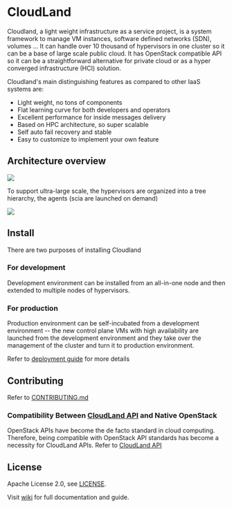 # CloudLand

Cloudland, a light weight infrastructure as a service project, is a system framework to manage VM instances, software defined networks (SDN), volumes ... It can handle over 10 thousand of hypervisors in one cluster so it can be a base of large scale public cloud. It has OpenStack compatible API so it can be a straightforward alternative for private cloud or as a hyper converged infrastructure (HCI) solution.

Cloudland's main distinguishing features as compared to other IaaS systems are:
- Light weight, no tons of components
- Flat learning curve for both developers and operators
- Excellent performance for inside messages delivery
- Based on HPC architecture, so super scalable
- Self auto fail recovery and stable
- Easy to customize to implement your own feature

## Architecture overview
![](https://raw.githubusercontent.com/wiki/IBM/cloudland/images/architecture.svg?sanitize=true)   

To support ultra-large scale, the hypervisors are organized into a tree hierarchy, the agents (scia are launched on demand)   

![](https://raw.githubusercontent.com/wiki/IBM/cloudland/images/tree.svg?sanitize=true)
## Install

There are two purposes of installing Cloudland

### For development
Development environment can be installed from an all-in-one node and then extended to multiple nodes of hypervisors.

### For production
Production environment can be self-incubated from a development environment -- the new control plane VMs with high availability are launched from the development environment and they take over the management of the cluster and turn it to production environment.

Refer to [deployment guide](http//github.com/IBM/cloudland/wiki/Deployment) for more details

## Contributing

Refer to [CONTRIBUTING.md](https://github.com/IBM/cloudland/wiki/contribution)

### Compatibility Between [CloudLand API](https://ibm.github.io/cloudland/) and Native OpenStack
OpenStack APIs have become the de facto standard in cloud computing. Therefore, being compatible with OpenStack API standards has become a necessity for CloudLand APIs.
Refer to [CloudLand API](https://ibm.github.io/cloudland/)

## License

Apache License 2.0, see [LICENSE](https://github.com/IBM/cloudland/blob/master/LICENSE).

Visit [wiki](https://github.com/IBM/cloudland/wiki) for full documentation and guide.
